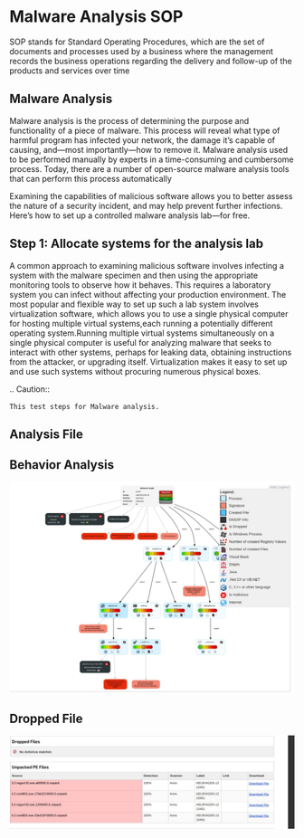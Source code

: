 # Malware Analysis SOP

SOP stands for Standard Operating Procedures, which are the set of documents and processes used by a business where the management records the business operations regarding the delivery and follow-up of the products and services over time

## Malware Analysis

Malware analysis is the process of determining the purpose and functionality of a piece of malware. This process will reveal what type of harmful program has infected your network, the damage it’s capable of causing, and—most importantly—how to remove it. Malware analysis used to be performed manually by experts in a time-consuming and cumbersome process. Today, there are a number of open-source malware analysis tools that can perform this process automatically

Examining the capabilities of malicious software allows you to better assess the nature of a security incident, and may help prevent further infections. Here’s how to set up a controlled malware analysis lab—for free.

## Step 1: Allocate systems for the analysis lab

A common approach to examining malicious software involves infecting a system with the malware specimen and then using the appropriate monitoring tools to observe how it behaves. This requires a laboratory system you can infect without affecting your production environment. The most popular and flexible way to set up such a lab system involves virtualization software, which allows you to use a single physical computer for hosting multiple virtual systems,each running a potentially different operating system.Running multiple virtual systems simultaneously on a single physical computer is useful for analyzing malware that seeks to interact with other systems, perhaps for leaking data, obtaining instructions from the attacker, or upgrading itself. Virtualization makes it easy to set up and use such systems without procuring numerous physical boxes.

  .. Caution:: 

    This test steps for Malware analysis.


Analysis File
------------------
Behavior Analysis
---------------------

 ![](Behavior.jpg)


Dropped File 
------------------------

 ![](DropFile.jpg)
